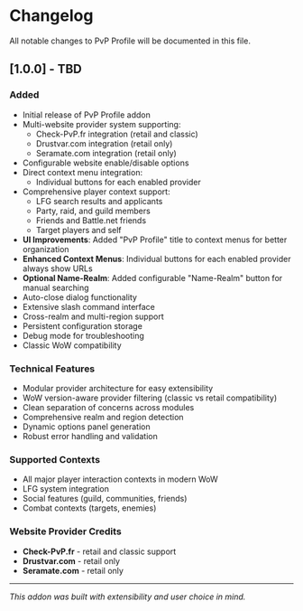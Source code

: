 # Changelog

All notable changes to PvP Profile will be documented in this file.

## [1.0.0] - TBD

### Added
- Initial release of PvP Profile addon
- Multi-website provider system supporting:
  - Check-PvP.fr integration (retail and classic)
  - Drustvar.com integration (retail only)
  - Seramate.com integration (retail only)
- Configurable website enable/disable options
- Direct context menu integration:
  - Individual buttons for each enabled provider
- Comprehensive player context support:
  - LFG search results and applicants
  - Party, raid, and guild members
  - Friends and Battle.net friends
  - Target players and self
- **UI Improvements**: Added "PvP Profile" title to context menus for better organization
- **Enhanced Context Menus**: Individual buttons for each enabled provider always show URLs
- **Optional Name-Realm**: Added configurable "Name-Realm" button for manual searching
- Auto-close dialog functionality
- Extensive slash command interface
- Cross-realm and multi-region support
- Persistent configuration storage
- Debug mode for troubleshooting
- Classic WoW compatibility

### Technical Features
- Modular provider architecture for easy extensibility
- WoW version-aware provider filtering (classic vs retail compatibility)
- Clean separation of concerns across modules
- Comprehensive realm and region detection
- Dynamic options panel generation
- Robust error handling and validation

### Supported Contexts
- All major player interaction contexts in modern WoW
- LFG system integration
- Social features (guild, communities, friends)
- Combat contexts (targets, enemies)

### Website Provider Credits
- **Check-PvP.fr** - retail and classic support
- **Drustvar.com** - retail only
- **Seramate.com** - retail only

---

*This addon was built with extensibility and user choice in mind.*